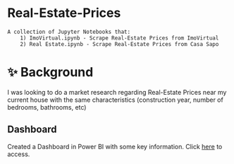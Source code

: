 # Real-Estate-Prices
```
A collection of Jupyter Notebooks that:
    1) ImoVirtual.ipynb - Scrape Real-Estate Prices from ImoVirtual 
    2) Real Estate.ipynb - Scrape Real-Estate Prices from Casa Sapo
```

# ✨ Background

I was looking to do a market research regarding Real-Estate Prices near my current house with the same characteristics (construction year, number of bedrooms, bathrooms, etc)

## Dashboard
Created a Dashboard in Power BI with some key information. Click [here](https://app.powerbi.com/view?r=eyJrIjoiOTg2Mjk2MTYtNmUyMC00YTBiLTkzN2QtZTZmYjVlMzY1MmQ1IiwidCI6IjBiZmE4NTAwLWIxZjItNDU2Ni1iYWYxLTZmNTkzNzA4OTNlNyIsImMiOjh9) to access.
